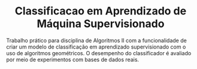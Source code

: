 <h1 align="center"> Classificacao em Aprendizado de Máquina Supervisionado </h1>

Trabalho prático para disciplina de Algoritmos II com a funcionalidade de criar um modelo de classificação em aprendizado supervisionado com o uso de algoritmos geométricos. O desempenho do classificador é avaliado por meio de experimentos com bases de dados reais.
